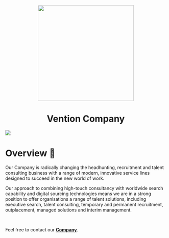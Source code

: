 <p align="center"><img width="300"  src="https://ibb.co/pQPCvp3">
<h1 align= "center">Vention Company</h1>
</p>
<img src="https://ibb.co/M7ZKctf"></img>

<h1>Overview 🚀</h1>
<p>  Our Company is radically changing the headhunting, recruitment and talent consulting business with a range of modern, innovative service lines designed to succeed in the new world of work.

<p>Our approach to combining high-touch consultancy with worldwide search capability and digital sourcing technologies means we are in a strong position to offer organisations a range of talent solutions, including executive search, talent consulting, temporary and permanent recruitment, outplacement, managed solutions and interim management. </p>
<br>
<p>Feel free to contact our <a href="mailto:richardnixon8981@gmail.com" target="_blank"><strong>Company</strong></a>.</p>
